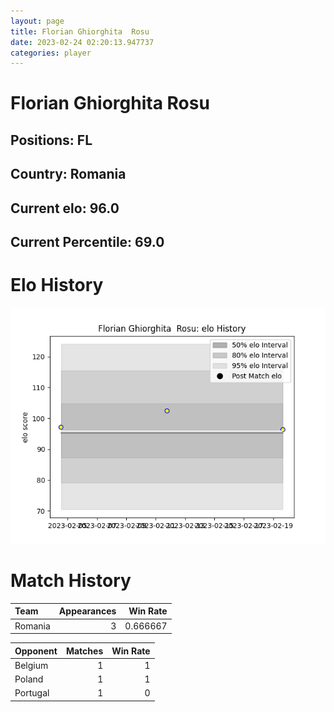 ```yaml
---  
layout: page  
title: Florian Ghiorghita  Rosu  
date: 2023-02-24 02:20:13.947737  
categories: player  
---
```

# Florian Ghiorghita  Rosu

## Positions: FL

## Country: Romania

## Current elo: 96.0

## Current Percentile: 69.0

# Elo History


![elo history](history_FlorianGhiorghitaRosu.png)
# Match History


| Team    |   Appearances |   Win Rate |
|:--------|--------------:|-----------:|
| Romania |             3 |   0.666667 |

| Opponent   |   Matches |   Win Rate |
|:-----------|----------:|-----------:|
| Belgium    |         1 |          1 |
| Poland     |         1 |          1 |
| Portugal   |         1 |          0 |